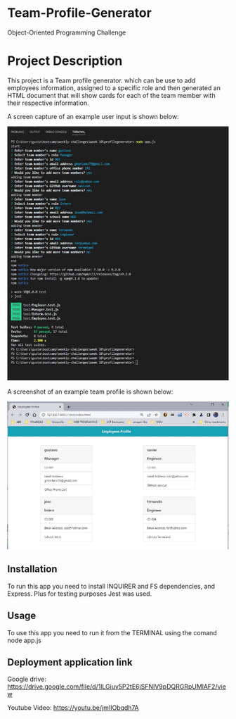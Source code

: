 # Team-Profile-Generator

Object-Oriented Programming Challenge

# Project Description

This project is a Team profile generator. which can be use to add employees information, assigned to a specific role and then generated an HTML document that will show cards for each of the team member with their respective information.

A screen capture of an example user input is shown below:

![Screenshot of user input](./img/terminalcapture.JPG)

A screenshot of an example team profile is shown below:

![Screenshot of HTML output](./img/html%20output.JPG)

## Installation

To run this app you need to install INQUIRER and FS dependencies, and Express. Plus for testing purposes Jest was used.

## Usage

To use this app you need to run it from the TERMINAL using the comand node app.js

## Deployment application link

Google drive: https://drive.google.com/file/d/1lLGiuv5P2tE6jSFNIV9pDQRGRpUMlAF2/view

Youtube Video: https://youtu.be/jmIIObqdh7A
